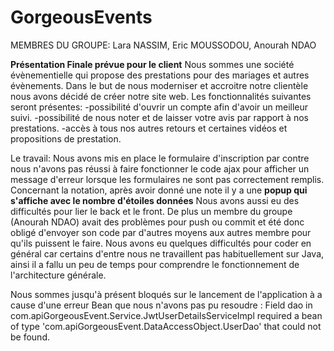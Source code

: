 # GorgeousEvents
MEMBRES DU GROUPE: Lara NASSIM, Eric MOUSSODOU, Anourah NDAO

 **Présentation Finale prévue pour le client** 
Nous sommes une société évènementielle qui propose des prestations pour des mariages et autres évènements.
Dans le but de nous moderniser et accroitre notre clientèle nous avons décidé de créer notre site web.
Les fonctionnalités suivantes seront présentes:
  -possibilité d'ouvrir un compte afin d'avoir un meilleur suivi.
  -possibilité de nous noter et de laisser votre avis par rapport à nos prestations.
  -accès à tous nos autres retours et certaines vidéos et propositions de prestation.
 
Le travail:
Nous avons mis en place le formulaire d'inscription par contre nous n'avons pas réussi à faire fonctionner
le code ajax pour afficher un message d'erreur lorsque les formulaires ne sont pas correctement remplis.
Concernant la notation, après avoir donné une note il y a une **popup qui s'affiche avec le nombre d'étoiles données** 
Nous avons aussi eu des difficultés pour lier le back et le front.
De plus un membre du groupe (Anourah NDAO) avait des problèmes pour push ou commit
et été donc obligé d'envoyer son code par d'autres moyens aux
autres membre pour qu'ils puissent le faire. 
Nous avons eu quelques difficultés pour coder en général car certains d'entre nous ne travaillent pas habituellement sur Java, ainsi il a fallu un peu de temps pour comprendre le fonctionnement de l'architecture générale.

Nous sommes jusqu'à présent bloqués sur le lancement de l'application à a cause d'une erreur Bean que nous n'avons pas pu resoudre :
Field dao in com.apiGorgeousEvent.Service.JwtUserDetailsServiceImpl required a bean of type 'com.apiGorgeousEvent.DataAccessObject.UserDao' that could not be found.
